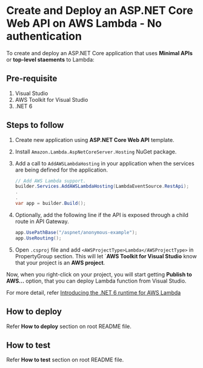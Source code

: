 # Create and Deploy an ASP.NET Core Web API on AWS Lambda - No authentication
To create and deploy an ASP.NET Core application that uses **Minimal APIs** or **top-level staements** to Lambda:

## Pre-requisite
1. Visual Studio
2. AWS Toolkit for Visual Studio
3. .NET 6

## Steps to follow
1. Create new application using **ASP.NET Core Web API** template.
2. Install `Amazon.Lambda.AspNetCoreServer.Hosting` NuGet package.
3. Add a call to `AddAWSLambdaHosting` in your application when the services are being defined for the application.

	```cs
	// Add AWS Lambda support.
	builder.Services.AddAWSLambdaHosting(LambdaEventSource.RestApi);
	.
	.
	var app = builder.Build();
	```
4. Optionally, add the following line if the API is exposed through a child route in API Gateway.

	```cs
	app.UsePathBase("/aspnet/anonymous-example");
	app.UseRouting();
	```
5. Open `.csproj` file and add `<AWSProjectType>Lambda</AWSProjectType>` in PropertyGroup section. This will let `**AWS Toolkit for Visual Studio** know that your project is an **AWS project**.

Now, when you right-click on your project, you will start getting **Publish to AWS...** option, that you can deploy Lambda function from Visual Studio.

For more detail, refer [Introducing the .NET 6 runtime for AWS Lambda](https://aws.amazon.com/blogs/compute/introducing-the-net-6-runtime-for-aws-lambda/)

## How to deploy
Refer **How to deploy** section on root README file.

## How to test
Refer **How to test** section on root README file.
